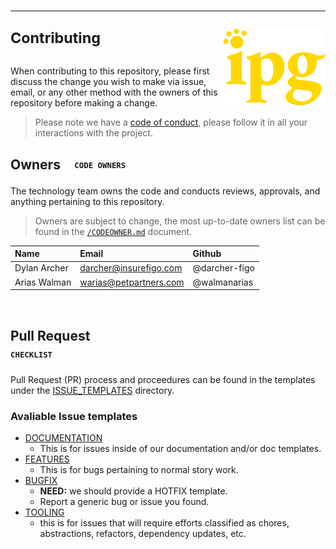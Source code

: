 # <hr /> <sup>Contributing</sup> <img align="right" alt="IPG" src="./img/logo.svg" width="164" valign="middle" />

When contributing to this repository, please first discuss the change you wish to make via issue, email, or any other method with the owners of this repository before making a change.

> Please note we have a [code of conduct](./CODE_OF_CONDUCT.md), please follow it in all your interactions with the project.

## Owners &nbsp; <code><sub><sup> CODE OWNERS </sup></sub></code>

The technology team owns the code and conducts reviews, approvals, and anything pertaining to this repository.

> Owners are subject to change, the most up-to-date owners list can be found in the [`/CODEOWNER.md`](/CODEOWNER.md) document.

| Name          | Email                    | Github             |
| :------------ | :----------------------- | :----------------- |
| Dylan Archer  | darcher@insurefigo.com   | @darcher-figo      |
| Arias Walman  | warias@petpartners.com   | @walmanarias       |

<br /><tr><td colspan="6">

## Pull Request &nbsp; <code><sub><sup> CHECKLIST </sup></sub></code>

Pull Request (PR) process and proceedures can be found in the templates under the [ISSUE_TEMPLATES](./ISSUE_TEMPLATES) directory.

### Avaliable Issue templates

- [DOCUMENTATION](./ISSUE_TEMPLATES/DOCUMENTATION.yml)
    - This is for issues inside of our documentation and/or doc templates. 
- [FEATURES](./ISSUE_TEMPLATES/FEATURE.yml)
    - This is for bugs pertaining to normal story work. 
- [BUGFIX](./ISSUE_TEMPLATES/BUGFIX.yml)
    - **NEED:** we should provide a HOTFIX template.
    - Report a generic bug or issue you found.
- [TOOLING](./ISSUE_TEMPLATES/TOOLING.yml)
    - this is for issues that will require efforts classified as chores, abstractions, refactors, dependency updates, etc.


<br /></tr></table>